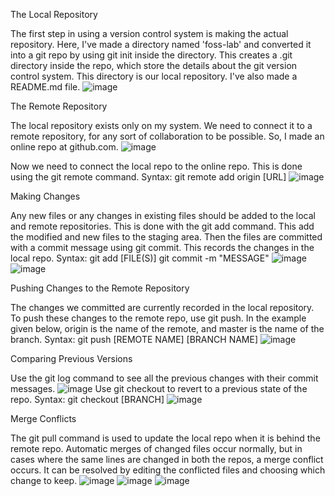 The Local Repository

The first step in using a version control system is making the actual
repository. Here, I've made a directory named 'foss-lab' and converted
it into a git repo by using git init inside the directory. This creates
a .git directory inside the repo, which store the details about the git
version control system. This directory is our local repository. I've
also made a README.md file. ![image](../Images/VCS/1.png)

The Remote Repository

The local repository exists only on my system. We need to connect it to
a remote repository, for any sort of collaboration to be possible. So, I
made an online repo at github.com. ![image](../Images/VCS/github.png)

Now we need to connect the local repo to the online repo. This is done
using the git remote command. Syntax: git remote add origin \[URL\]
![image](../Images/VCS/2.png)

Making Changes

Any new files or any changes in existing files should be added to the
local and remote repositories. This is done with the git add command.
This add the modified and new files to the staging area. Then the files
are committed with a commit message using git commit. This records the
changes in the local repo. Syntax: git add \[FILE(S)\] git commit -m
\"MESSAGE\" ![image](../Images/VCS/3.png) ![image](../Images/VCS/4.png)

Pushing Changes to the Remote Repository

The changes we committed are currently recorded in the local repository.
To push these changes to the remote repo, use git push. In the example
given below, origin is the name of the remote, and master is the name of
the branch. Syntax: git push \[REMOTE NAME\] \[BRANCH NAME\]
![image](../Images/VCS/5.png)

Comparing Previous Versions

Use the git log command to see all the previous changes with their
commit messages. ![image](../Images/VCS/6.png) Use git checkout to
revert to a previous state of the repo. Syntax: git checkout \[BRANCH\]
![image](../Images/VCS/10.png)

Merge Conflicts

The git pull command is used to update the local repo when it is behind
the remote repo. Automatic merges of changed files occur normally, but
in cases where the same lines are changed in both the repos, a merge
conflict occurs. It can be resolved by editing the conflicted files and
choosing which change to keep. ![image](../Images/VCS/7.png)
![image](../Images/VCS/8.png) ![image](../Images/VCS/9.png)
